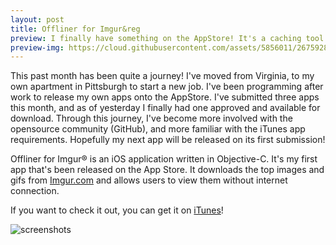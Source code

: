 ```yaml
---
layout: post
title: Offliner for Imgur&reg
preview: I finally have something on the AppStore! It's a caching tool for the front page of Imgur.
preview-img: https://cloud.githubusercontent.com/assets/5856011/26759284/b0692f86-48c7-11e7-821f-10f810b2cdb5.png
---
```


This past month has been quite a journey! I've moved from Virginia, to my own apartment in Pittsburgh to start a new job. I've been programming after work to release my own apps onto the AppStore. I've submitted three apps this month, and as of yesterday I finally had one approved and available for download. Through this journey, I've become more involved with the opensource community (GitHub), and more familiar with the iTunes app requirements. Hopefully my next app will be released on its first submission!

Offliner for Imgur&reg; is an iOS application written in Objective-C. It's my first app that's been released on the App Store. It downloads the top images and gifs from [Imgur.com](http://imgur.com) and allows users to view them without internet connection.

If you want to check it out, you can get it on [iTunes](https://itunes.apple.com/us/app/offliner-for-imgur/id886642092)!

![screenshots](https://cloud.githubusercontent.com/assets/5856011/26759322/a4cf1446-48c8-11e7-92be-dd038723cd13.png)